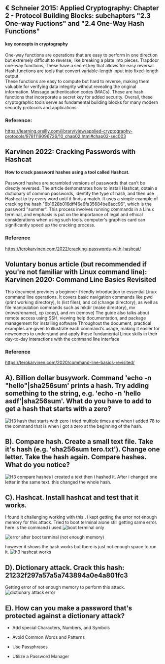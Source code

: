 ## € Schneier 2015: Applied Cryptography: Chapter 2 - Protocol Building Blocks: subchapters "2.3 One-way Fuctions" and "2.4 One-Way Hash Functions"
#### key concepts in cryptography
One-way functions are operations that are easy to perform in one direction but extremely difficult to reverse, like breaking a plate into pieces. 
           Trapdoor one-way functions, These have a secret key that allows for easy reversal. 
Hash functions are tools that convert variable-length input into fixed-length output.     
These functions are easy to compute but hard to reverse, making them valuable for verifying data integrity without revealing the original information. 
Message authentication codes (MACs). These are hash functions that incorporate a secret key for added security. 
Overall, these cryptographic tools serve as fundamental building blocks for many modern security protocols and applications
### Reference:
https://learning.oreilly.com/library/view/applied-cryptography-protocols/9781119096726/10_chap02.html#chap02-sec003 


## Karvinen 2022: Cracking Passwords with Hashcat
#### How to crack password hashes using a tool called Hashcat. 
Password hashes are scrambled versions of passwords that can't be directly reversed.
The article demonstrates how to install Hashcat, obtain a dictionary of common passwords, identify the type of hash, and then use Hashcat to try every word until it finds a match.
 It uses a simple example of cracking the hash "6b1628b016dff46e6fa35684be6acc96", which is the password "summer". 
This process involves running commands in a Linux terminal, and emphasis is put on the importance of legal and ethical considerations when using such tools. 
computer's graphics card can significantly speed up the cracking process.
### Reference
https://terokarvinen.com/2022/cracking-passwords-with-hashcat/ 

## Voluntary bonus article (but recommended if you're not familiar with Linux command line): Karvinen 2020: Command Line Basics Revisited
This document provides a beginner-friendly introduction to essential Linux command line operations. It covers basic navigation commands like pwd (print working directory), ls (list files), and cd (change directory), as well as file manipulation commands such as mkdir (make directory), mv (move/rename), cp (copy), and rm (remove)
The guide also talks about remote access using SSH, viewing help documentation, and package management for installing software
Throughout the document, practical examples are given to illustrate each command's usage, making it easier for newcomers to understand and apply these fundamental Linux skills in their day-to-day interactions with the command line interface
### Reference 
https://terokarvinen.com/2020/command-line-basics-revisited/  

## A). Billion dollar busywork. Command 'echo -n "hello"|sha256sum' prints a hash. Try adding something to the string, e.g. 'echo -n 'hello asdf'|sha256sum'. What do you have to add to get a hash that starts with a zero?
![H3 hash that starts with zero](https://github.com/user-attachments/assets/02820a62-ddd1-43ef-913f-5f467617c3cb)
i tried multiple times and when i added 78 to the command that is when i got a zero at the beginning of the hash.

## B). Compare hash. Create a small text file. Take it's hash (e.g. 'sha256sum tero.txt'). Change one letter. Take the hash again. Compare hashes. What do you notice?
![H3 compare hashes](https://github.com/user-attachments/assets/98ea5c98-b30e-49df-b64a-59c7d1907f76)
i created a text then i hashed it. After i changed one letter in the same text. this changed the whole hash.

## C). Hashcat. Install hashcat and test that it works.
I found it challenging working with this . i kept getting the error not enough memory for this attack. Tried to boot terminal alone still getting same error.
here is the command i used.![boot terminal only](https://github.com/user-attachments/assets/997d7cfb-54ab-4343-affc-36658e11e3a2)


![error after boot terminal (not enough memory)](https://github.com/user-attachments/assets/a0c5f83d-6388-4d63-824e-f9cf80044621)

however it shows the hash works but there is just not enough space to run it.
![h3  hashcat works](https://github.com/user-attachments/assets/ca53a3ef-f43d-448e-831f-62a35a571879)


## D). Dictionary attack. Crack this hash: 21232f297a57a5a743894a0e4a801fc3
Getting error of not enough memory to perform this attack. 
![dictionary attack error](https://github.com/user-attachments/assets/fb50d424-b302-4d58-9bb1-305742a75e82)

## E). How can you make a password that's protected against a dictionary attack?
- Add special Characters, Numbers, and Symbols

- Avoid Common Words and Patterns

- Use Passphrases

- Utilize a Password Manager

